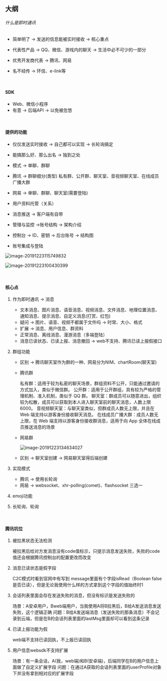 ## 大纲

###### 什么是即时通讯

* 简单明了 -> 发送的信息能被实时接收 -> 核心重点

* 代表性产品 -> QQ、微信、游戏内的聊天 -> 生活中必不可少的一部分
* 优秀开发商代表 -> 腾讯、网易 
* 名不经传 -> 环信、e-link等

<br >

#### SDK

* Web、微信小程序
* 有意 -> 后端API -> 以免被忽悠

<br >

#### 提供的功能

* 仅仅发送实时接收 -> 自己都可以实现 -> 长轮询搞定
* 能搞那么好、那么出名 -> 独到之处

* 模式 -> 单聊、群聊
* 腾讯 -> 群聊细分(类型) 私有群、公开群、聊天室、音视频聊天室、在线成员广播大群
* 网易 -> 单聊、群聊、聊天室(需要登陆)

* 用户资料托管（关系）
* 消息推送 -> 客户端有自带
* 管理与监控 ->账号结构 ->  架构介绍
* 控制台 -> ID、密钥 -> 后台账号 -> 结构图
* 账号集成与登陆

![image-20191223115749832](https://qiniu-app.qtshe.com/image-20191223115749832.png)

![image-20191223100430399](https://qiniu-app.qtshe.com/image-20191223100430399.png)

<br >

#### 核心点

1. 作为即时通讯 -> 消息
   * 文本消息、图片消息、语音消息、视频消息、文件消息、地理位置消息、通知消息、提示消息、自定义消息(打赏、红包)
   * 疑问 -> 图片、语音、视频不都属于文件吗 -> 时常、大小、格式
   * 扩展 -> 消息、用户信息、群资料
   * 正常消息、离线消息、漫游消息（多端登陆）
   * 消息已读状态、已读上报、消息撤回 -> web不支持、腾讯已读上报假接口

2. 群组功能

   * 区别 -> 腾讯聊天室作为群的一种、网易分为NIM、chartRoom(聊天室)

   * 腾讯群

     私有群：适用于较为私密的聊天场景，群组资料不公开，只能通过邀请的方式加入，类似于微信群。
     公开群：适用于公开群组，具有较为严格的管理机制、准入机制，类似于 QQ 群。
     聊天室：群成员可以随意进出，组织较为松散，成员可以获取到本人进入聊天室前的聊天消息，人数上限6000。
     音视频聊天室：与聊天室类似，但群成员人数无上限，并且在 Web 端支持以游客身份接收聊天消息。
     在线成员广播大群：成员人数无上限，在 Web 端支持以游客身份接收群消息，适用于向 App 全体在线成员推送消息的场景

   * 网易群

     ![image-20191223134634027](https://qiniu-app.qtshe.com/image-20191223134634027.png)

   * 区别 -> 聊天室创建 -> 网易聊天室得后端创建

3. 实现模式

   * 腾讯 -> 使用长轮询
   * 网易 -> websocket、xhr-polling(comet)、flashsocket 三选一

4. emoji功能

5. 长轮询、轮询

<br >

#### 腾讯坑位

1. 被拉黑状态无法检测

   被拉黑后给对方发消息没有code值标示，只提示消息发送失败，失败的code值还会根据腾讯控制台的配置更改而改变

2. 消息已读状态是假字段

   C2C模式时看到官网中有写到 message里面有个字段isRead（Boolean false 是否已读），但是无论我使用什么样的方式拿到这个字段的值始终时1

3. 会话列表里面会存在发送失败的消息，但没有标识是发送失败的

   场景：A安卓用户，Bweb端用户，当我使用A将B拉黑后，B给A发送消息发送失败，这个逻辑正确
   问题：B给A发送端消息（发送失败的那条消息）不会记录到云端，但是在B的会话列表里面的lastMsg里面却可以看到这条记录

4. 已读上报功能为假

   web端不支持已读回执，不上报已读回执

5. 用户信息websdk不支持扩展

   场景：有一条会话，A(我，web端)和B(安卓端)，后端同学在B的用户信息上面做了自定义扩展字段
   问题：在通过A获取的会话列表里面的userProfile对象下并没有拿到相对应的扩展字段

